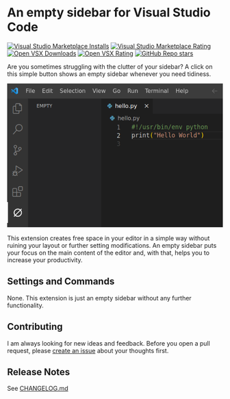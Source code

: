 # An empty sidebar for Visual Studio Code

[![Visual Studio Marketplace Installs](https://img.shields.io/visual-studio-marketplace/i/bithappens.vscode-plain-sidebar?logo=visualstudiocode&label=installs)](https://marketplace.visualstudio.com/items?itemName=bithappens.vscode-plain-sidebar)
[![Visual Studio Marketplace Rating](https://img.shields.io/visual-studio-marketplace/r/bithappens.vscode-plain-sidebar?logo=visualstudiocode)](https://marketplace.visualstudio.com/items?itemName=bithappens.vscode-plain-sidebar&ssr=false#review-details)
[![Open VSX Downloads](https://img.shields.io/open-vsx/dt/bithappens/vscode-plain-sidebar?label=Open%20VSX%20downloads)](https://open-vsx.org/extension/bithappens/vscode-plain-sidebar)
[![Open VSX Rating](https://img.shields.io/open-vsx/rating/bithappens/vscode-plain-sidebar?label=Open%20VSX%20rating)](https://open-vsx.org/extension/bithappens/vscode-plain-sidebar/reviews)
[![GitHub Repo stars](https://img.shields.io/github/stars/bithappens/vscode-plain-sidebar?logo=github&link=https%3A%2F%2Fgithub.com%2Fbithappens%2Fvscode-plain-sidebar%2Fstargazers)](https://github.com/bithappens/vscode-plain-sidebar)

Are you sometimes struggling with the clutter of your sidebar?
A click on this simple button shows an empty sidebar whenever you need tidiness.

![A screenshot of Visual Studio Code showing the extension button in the activity bar and the resulting empty sidebar.](static/screenshot.png)

This extension creates free space in your editor in a simple way without ruining your layout or further setting modifications.
An empty sidebar puts your focus on the main content of the editor and, with that, helps you to increase your productivity.


## Settings and Commands

None. This extension is just an empty sidebar without any further functionality.


## Contributing

I am always looking for new ideas and feedback.
Before you open a pull request, please [create an issue](https://github.com/bithappens/vscode-plain-sidebar/issues) about your thoughts first.


## Release Notes

See [CHANGELOG.md](CHANGELOG.md)
